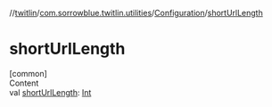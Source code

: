 //[twitlin](../../index.md)/[com.sorrowblue.twitlin.utilities](../index.md)/[Configuration](index.md)/[shortUrlLength](short-url-length.md)



# shortUrlLength  
[common]  
Content  
val [shortUrlLength](short-url-length.md): [Int](https://kotlinlang.org/api/latest/jvm/stdlib/kotlin/-int/index.html)  



